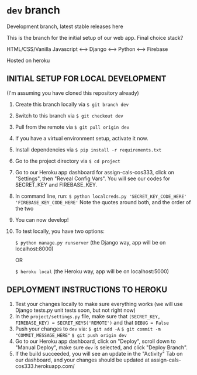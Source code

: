 # `dev` branch

Development branch, latest stable releases here

This is the branch for the initial setup of our web app. Final
choice stack?

HTML/CSS/Vanilla Javascript <--> Django <--> Python <--> Firebase

Hosted on heroku

## INITIAL SETUP FOR LOCAL DEVELOPMENT

(I'm assuming you have cloned this repository already)

1. Create this branch locally via `$ git branch dev`
2. Switch to this branch via `$ git checkout dev`
3. Pull from the remote via `$ git pull origin dev`
4. If you have a virtual environment setup, activate it now.
5. Install dependencies via `$ pip install -r requirements.txt`
6. Go to the project directory via `$ cd project`
7. Go to our Heroku app dashboard for assign-cals-cos333, click
on "Settings", then "Reveal Config Vars". You will see our codes
for SECRET_KEY and FIREBASE_KEY.
8. In command line, run: 
`$ python localcreds.py 'SECRET_KEY_CODE_HERE' 'FIREBASE_KEY_CODE_HERE'`
Note the quotes around both, and the order of the two
9. You can now develop!
10. To test locally, you have two options:

	`$ python manage.py runserver` (the Django way, app will be on localhost:8000)

	OR

	`$ heroku local` (the Heroku way, app will be on localhost:5000)

## DEPLOYMENT INSTRUCTIONS TO HEROKU

1. Test your changes locally to make sure everything works
(we will use Django tests.py unit tests soon, but not right now)
2. In the `project/settings.py` file, make sure that `(SECRET_KEY, FIREBASE_KEY) = SECRET_KEYS('REMOTE')` and that `DEBUG = False` 
3. Push your changes to `dev` via:
	`$ git add -A`
	`$ git commit -m "COMMIT_MESSAGE_HERE"`
	`$ git push origin dev`
4. Go to our Heroku app dashboard, click on "Deploy", scroll down to "Manual Deploy", make sure `dev` is selected, and click "Deploy Branch".
5. If the build succeeded, you will see an update in the "Activity" Tab on our dashboard, and your changes should be updated at assign-cals-cos333.herokuapp.com/
